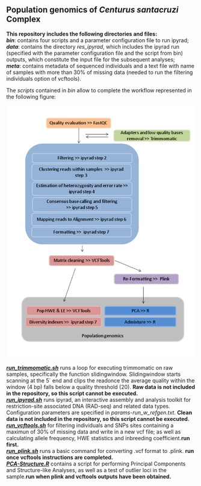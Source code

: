 ## Population genomics of _Centurus santacruzi_ Complex

**This repository includes the following directories and files:**  
**_bin_**: contains four scripts and a parameter configuration file to run ipyrad;    
**_data_**: contains the directory *res_ipyrad*, which includes the ipyrad run (specified with the parameter configuration file and the script from bin) outputs, which constitute the input file for the subsequent analyses;      
**_meta_**: contains metadata of sequenced individuals and a text file with name of samples with more than 30% of missing data (needed to run the filtering individuals option of vcftools).  
  
The _scripts_ contained in *bin* allow to complete the workflow represented in the following figure:  
  
![](workflow.png) 
  

**[_run_trimmomatic.sh_](https://github.com/AlexLlanesQuevedo/santacruzi_project/blob/master/bin/2-run_trimmomatic.sh)** runs a loop for executing trimmomatic on raw samples, specifically the function slidingwindow. Slidingwindow starts scanning at the 5´ end and clips the readonce the average quality within the window (4 bp) falls below a quality threshold (20). **Raw data is not included in the repository, so this script cannot be executed.**   
**[_run_ipyrad.sh_](https://github.com/AlexLlanesQuevedo/santacruzi_project/blob/master/bin/3-run_ipyrad.sh)** runs ipyrad, an interactive assembly and analysis toolkit for restriction-site associated DNA (RAD-seq) and related data types. Configuration parameters are specified in *params-run_w_refgen.txt*. **Clean data is not included in the repository, so this script cannot be executed.**   
**[_run_vcftools.sh_](https://github.com/AlexLlanesQuevedo/santacruzi_project/blob/master/bin/4-run_vcftools.sh)** for filtering individuals and SNPs sites containing a maximun of 30% of missing data and write in a new vcf file; as well as calculating allele frequency, HWE statistics and inbreeding coefficient.**run first.**    
**[_run_plink.sh_](https://github.com/AlexLlanesQuevedo/santacruzi_project/blob/master/bin/5-run_plink.sh)** runs a basic command for converting .vcf format to .plink. **run once vcftools instructions are completed.**    
**[_PCA-Structure.R_](https://github.com/AlexLlanesQuevedo/santacruzi_project/blob/master/bin/PCA-Structure.R)** contains a script for performing Principal Components and Structure-like Analyses, as well as a test of outlier loci in the sample.**run when plink and vcftools outputs have been obtained.**  
